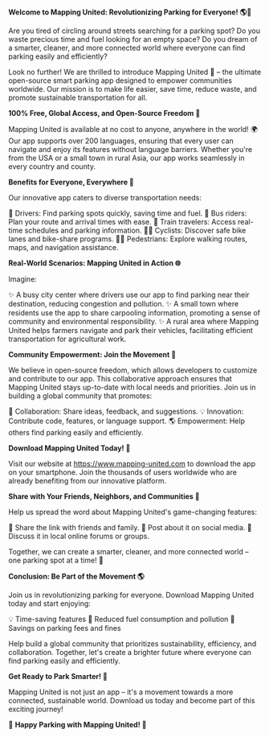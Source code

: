 **Welcome to Mapping United: Revolutionizing Parking for Everyone! 🌎🚗**

Are you tired of circling around streets searching for a parking spot? Do you waste precious time and fuel looking for an empty space? Do you dream of a smarter, cleaner, and more connected world where everyone can find parking easily and efficiently?

Look no further! We are thrilled to introduce Mapping United 🌟 – the ultimate open-source smart parking app designed to empower communities worldwide. Our mission is to make life easier, save time, reduce waste, and promote sustainable transportation for all.

**100% Free, Global Access, and Open-Source Freedom 💚**

Mapping United is available at no cost to anyone, anywhere in the world! 🌍 Our app supports over 200 languages, ensuring that every user can navigate and enjoy its features without language barriers. Whether you're from the USA or a small town in rural Asia, our app works seamlessly in every country and county.

**Benefits for Everyone, Everywhere 🌈**

Our innovative app caters to diverse transportation needs:

🚗 Drivers: Find parking spots quickly, saving time and fuel.
🚌 Bus riders: Plan your route and arrival times with ease.
🚂 Train travelers: Access real-time schedules and parking information.
🚴‍♀️ Cyclists: Discover safe bike lanes and bike-share programs.
🚶‍♂️ Pedestrians: Explore walking routes, maps, and navigation assistance.

**Real-World Scenarios: Mapping United in Action 🌐**

Imagine:

✨ A busy city center where drivers use our app to find parking near their destination, reducing congestion and pollution.
✨ A small town where residents use the app to share carpooling information, promoting a sense of community and environmental responsibility.
✨ A rural area where Mapping United helps farmers navigate and park their vehicles, facilitating efficient transportation for agricultural work.

**Community Empowerment: Join the Movement 🌟**

We believe in open-source freedom, which allows developers to customize and contribute to our app. This collaborative approach ensures that Mapping United stays up-to-date with local needs and priorities. Join us in building a global community that promotes:

👥 Collaboration: Share ideas, feedback, and suggestions.
💡 Innovation: Contribute code, features, or language support.
🌎 Empowerment: Help others find parking easily and efficiently.

**Download Mapping United Today! 📱**

Visit our website at https://www.mapping-united.com to download the app on your smartphone. Join the thousands of users worldwide who are already benefiting from our innovative platform.

**Share with Your Friends, Neighbors, and Communities 🤝**

Help us spread the word about Mapping United's game-changing features:

📱 Share the link with friends and family.
👥 Post about it on social media.
💬 Discuss it in local online forums or groups.

Together, we can create a smarter, cleaner, and more connected world – one parking spot at a time! 🌟

**Conclusion: Be Part of the Movement 🌎**

Join us in revolutionizing parking for everyone. Download Mapping United today and start enjoying:

💡 Time-saving features
🚮 Reduced fuel consumption and pollution
💸 Savings on parking fees and fines

Help build a global community that prioritizes sustainability, efficiency, and collaboration. Together, let's create a brighter future where everyone can find parking easily and efficiently.

**Get Ready to Park Smarter! 🚗**

Mapping United is not just an app – it's a movement towards a more connected, sustainable world. Download us today and become part of this exciting journey!

🌟 **Happy Parking with Mapping United! 🚗**